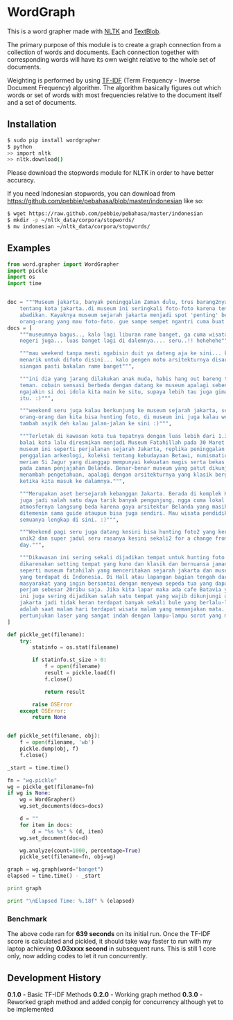 # WordGraph

This is a word grapher made with [NLTK](http://www.nltk.org) and [TextBlob](http://textblob.readthedocs.org/).

The primary purpose of this module is to create a graph connection from a collection of words and documents. Each connection together with corresponding words will have its own weight relative to the whole set of documents.

Weighting is performed by using [TF-IDF](https://en.wikipedia.org/wiki/Tf%E2%80%93idf) (Term Frequency - Inverse Document Frequency) algorithm. The algorithm basically figures out which words or set of words with most frequencies relative to the document itself and a set of documents.

## Installation

```bash
$ sudo pip install wordgrapher
$ python
>> import nltk
>> nltk.download()
```

Please download the stopwords module for NLTK in order to have better accuracy.

If you need Indonesian stopwords, you can download from https://github.com/pebbie/pebahasa/blob/master/indonesian like so:

```bash
$ wget https://raw.github.com/pebbie/pebahasa/master/indonesian
$ mkdir -p ~/nltk_data/corpora/stopwords/
$ mv indonesian ~/nltk_data/corpora/stopwords/
```

## Examples

```python
from word.grapher import WordGrapher
import pickle
import os
import time


doc = """Museum jakarta, banyak peninggalan Zaman dulu, trus barang2nya udah Tua dan rapuh.. banyak cerita d museum ini
    tentang kota jakarta..di museum ini seringkali foto-foto karena tempatnya bersejarah bgt jadi harus di
    abadikan. Kayaknya museum sejarah jakarta menjadi spot 'penting' belakangan ini. tiap weekend pasti PENUH sama
    orang-orang yang mau foto-foto. gue sampe sempet ngantri cuma buat foto gedung doang."""
docs = [
    """museumnya bagus.., kalo lagi liburan rame banget, ga cuma wisatawan dari Indonesia, tapi dari luar
    negeri juga... luas banget lagi di dalemnya.... seru..!! hehehehe"""

    """mau weekend tanpa mesti ngabisin duit ya dateng aja ke sini... kalo yang hobi fotografi juga banyak spot2 yang
    menarik untuk difoto disini... kalo pengen moto arsitekturnya disarankan dateng pagi2 buta soalnya kalo udah agak
    siangan pasti bakalan rame banget""",

    """ini dia yang jarang dilakukan anak muda, habis hang out bareng teman2 langsung cabut ke mall atau main ke rumah
    teman. cobain sensasi berbeda dengan datang ke museum apalagi sebentar lagi ada konser avril. pasti seru banget
    ngajakin si doi idola kita main ke situ, supaya lebih tau juga gimana sejarah kota yang tempati untuk konser
    itu. :)""",

    """weekend seru juga kalau berkunjung ke museum sejarah jakarta, selain karena di halamannya biasanya ramai
    orang-orang dan kita bisa hunting foto, di museum ini juga kalau weekend ada pertunjukkan mystery of batavia..
    tambah asyik deh kalau jalan-jalan ke sini :)""",

    """Terletak di kawasan kota tua tepatnya dengan luas lebih dari 1.300 meter persegi. Dahulu gedung ini merupakan
    balai kota lalu diresmikan menjadi Museum Fatahillah pada 30 Maret 1974. Kita dapat menemui berbagai objek di
    museum ini seperti perjalanan sejarah Jakarta, replika peninggalan masa Tarumanegara dan Pajajaran, hasil
    penggalian arkeologi, koleksi tentang kebudayaan Betawi, numismatic, dan becak. Ada juga patung Dewa Hermes dan
    meriam Si Jagur yang dianggap mempunyai kekuatan magis serta bekas penjara bawah tanah yang dulu sempat digunakan
    pada zaman penjajahan Belanda. Benar-benar museum yang patut dikunjungi, kita bisa hunting foto ataupun sekedar
    menambah pengetahuan, apalagi dengan arsitekturnya yang klasik bergaya Belanda, akan menciptakan aura yang berbeda
    ketika kita masuk ke dalamnya.""",

    """Merupakan aset bersejarah kebanggan Jakarta. Berada di komplek Kota Tua yang terkenal indah banget, museum ini
    juga jadi salah satu daya tarik banyak pengunjung, ngga cuma lokal tapi juga mancanegara. Pas masuk ke dalamnya,
    atmosfernya langsung beda karena gaya arsitektur Belanda yang masih dipertahankan. Kalau mau keliling bisa
    ditemenin sama guide ataupun bisa juga sendiri. Mau wisata pendidikan sejarah Jakarta sekaligus hunting foto
    semuanya lengkap di sini. :)""",

    """Weekend pagi seru juga datang kesini bisa hunting foto2 yang keren dari tempat ini. Arsitektur bangunan disini
    unik2 dan super jadul seru rasanya kesini sekali2 for a change from the bustling city view that we have every
    day.""",

    """Dikawasan ini sering sekali dijadikan tempat untuk hunting foto modeling maupun prewedding. Hal tersebut
    dikarenakan setting tempat yang kuno dan klasik dan bernuansa jaman kolonial. Di tempat ini ada beberapa museum
    seperti museum fatahilah yang menceritakan sejarah jakarta dan museum wayang yang memamerkan semua koleksi wayang
    yang terdapat di Indonesia. Di Hall atau lapangan bagian tengah dari kawasan ini selalu ramai dikunjungi oleh
    masyarakat yang ingin bersantai dengan menyewa sepeda tua yang dapat digunakan untuk berkeliling dengan tarif
    perjam sebesar 20ribu saja. Jika kita lapar maka ada cafe Batavia yang selalu ramai dikunjungi. Kawasan kota tua
    ini juga sering dijadikan salah satu tempat yang wajib dikunjungi oleh orang asing yang sedang berkunjung ke
    jakarta jadi tidak heran terdapat banyak sekali bule yang berlalu-lalang disini. Bagian yang menjadi favorit gwa
    adalah saat malam hari terdapat wisata malam yang memanjakan mata. Di depan museum Fatahillah sering dibuat
    pertunjukan laser yang sangat indah dengan lampu-lampu sorot yang menawan. :)"""
]

def pickle_get(filename):
    try:
        statinfo = os.stat(filename)

        if statinfo.st_size > 0:
            f = open(filename)
            result = pickle.load(f)
            f.close()

            return result

        raise OSError
    except OSError:
        return None


def pickle_set(filename, obj):
    f = open(filename, 'wb')
    pickle.dump(obj, f)
    f.close()

_start = time.time()

fn = "wg.pickle"
wg = pickle_get(filename=fn)
if wg is None:
    wg = WordGrapher()
    wg.set_documents(docs=docs)

    d = ""
    for item in docs:
        d = "%s %s" % (d, item)
    wg.set_document(doc=d)

    wg.analyze(count=1000, percentage=True)
    pickle_set(filename=fn, obj=wg)

graph = wg.graph(word="banget")
elapsed = time.time() - _start

print graph

print "\nElapsed Time: %.18f" % (elapsed)
```

### Benchmark

The above code ran for __639 seconds__ on its initial run. Once the TF-IDF score is calculated and pickled, it should
take way faster to run with my laptop achieving __0.03xxxx second__ in subsequent runs. This is still 1 core only, now
adding codes to let it run concurrently.

## Development History

__0.1.0__ - Basic TF-IDF Methods
__0.2.0__ - Working graph method
__0.3.0__ - Reworked graph method and added conpig for concurrency although yet to be implemented